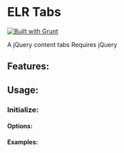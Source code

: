 # ELR Tabs

[![Built with Grunt](https://cdn.gruntjs.com/builtwith.png)](http://gruntjs.com/)

A jQuery content tabs
Requires jQuery

## Features:

## Usage:

### Initialize:

#### Options:

#### Examples:
